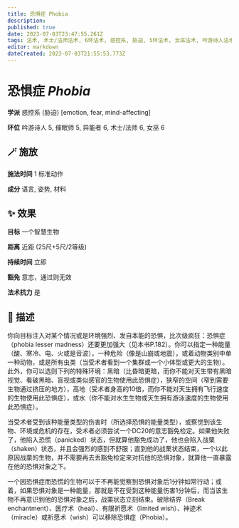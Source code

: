 ```yaml
---
title: 恐惧症 Phobia
description: 
published: true
date: 2023-07-03T23:47:55.261Z
tags: 法术, 术士/法师法术, 6环法术, 惑控系, 胁迫, 5环法术, 女巫法术, 吟游诗人法术, 异能者法术, 催眠师法术, emotion, mind-affecting, fear
editor: markdown
dateCreated: 2023-07-03T21:55:53.773Z
---
```


# **恐惧症** *Phobia*

**学派** 惑控系 (胁迫) \[emotion, fear, mind-affecting\] 

**环位** 吟游诗人 5, 催眠师 5, 异能者 6, 术士/法师 6, 女巫 6

## 🪄 施放

**施法时间** 1 标准动作

**成分** 语言, 姿势, 材料

## ✨ 效果 

**目标** 一个智慧生物 

**距离** 近距 (25尺+5尺/2等级)  

**持续时间** 立即 

**豁免** 意志，通过则无效

**法术抗力** 是

## 📖 描述

你向目标注入对某个情况或是环境强烈、发自本能的恐惧，比次级疯狂：恐惧症（phobia lesser madness）还要更加强大（见本书P.182）。你可以指定一种能量（酸、寒冷、电、火或是音波），一种危险（像是山崩或地震），或着动物类别中单一种动物，或是所有虫类（当受术者看到一个集群或一个小体型或更大的生物）。此外，你可以选则下列的特殊环境：黑暗（比昏暗更暗，而你不能对天生带有黑暗视觉、看破黑暗、盲视或类似感官的生物使用此恐惧症），狭窄的空间（窄到需要生物通过挤压的地方），高地（受术者身高的10倍，而你不能对天生拥有飞行速度的生物使用此恐惧症），或水（你不能对水生生物或天生拥有游泳速度的生物使用此恐惧症）。

当受术者受到该种能量类型的伤害时（所选择恐惧的能量类型），或察觉到该生物、环境或危机的存在，受术者必须尝试一个DC20的意志豁免检定。如果他失败了，他陷入恐慌（panicked）状态，但就算他豁免成功了，他也会陷入战栗（shaken）状态，并且会强烈的感到不舒服；直到他的战栗状态结束，一个以此原因战栗的生物，并不需要再去丢豁免检定来对抗他的恐惧对象，就算他一直暴露在他的恐惧对象之下。

一个因恐惧症而恐慌的生物可以于不再能觉察到恐惧对象后1分钟如常行动；或着，如果恐惧对象是一种能量，那就是不在受到这种能量伤害1分钟后，而当该生物不再意识到他的恐惧对象之后，战栗状态立刻结束。破除结界（Break enchantment）、医疗术（heal）、有限祈愿术（limited wish）、神迹术（miracle）或祈愿术（wish）可以移除恐惧症（Phobia）。
    